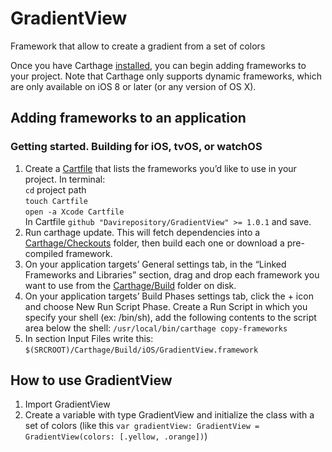 # GradientView
Framework that allow to create a gradient from a set of colors 

Once you have Carthage [installed](https://github.com/Carthage/Carthage#installing-carthage), you can begin adding frameworks to your project. Note that Carthage only supports dynamic frameworks, which are only available on iOS 8 or later (or any version of OS X).

## Adding frameworks to an application

### Getting started. Building for iOS, tvOS, or watchOS

1. Create a [Cartfile](https://github.com/Carthage/Carthage/blob/master/Documentation/Artifacts.md#cartfile) that lists the frameworks you’d like to use in your project. In terminal: <br/>`cd` project path 
<br/>`touch Cartfile` 
<br/>`open -a Xcode Cartfile` 
<br/>In Cartfile `github "Davirepository/GradientView" >= 1.0.1` and save.
2. Run carthage update. This will fetch dependencies into a [Carthage/Checkouts](https://github.com/Carthage/Carthage/blob/master/Documentation/Artifacts.md#carthagecheckouts) folder, then build each one or download a pre-compiled framework.
3. On your application targets’ General settings tab, in the “Linked Frameworks and Libraries” section, drag and drop each framework you want to use from the [Carthage/Build](https://github.com/Carthage/Carthage/blob/master/Documentation/Artifacts.md#carthagebuild) folder on disk.
4. On your application targets’ Build Phases settings tab, click the + icon and choose New Run Script Phase. Create a Run Script in which you specify your shell (ex: /bin/sh), add the following contents to the script area below the shell: `/usr/local/bin/carthage copy-frameworks`
5. In section Input Files write this: `$(SRCROOT)/Carthage/Build/iOS/GradientView.framework`

## How to use GradientView

1. Import GradientView
2. Сreate a variable with type GradientView and initialize the class with a set of colors (like this `var gradientView: GradientView = GradientView(colors: [.yellow, .orange])`)
